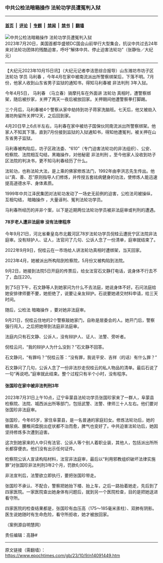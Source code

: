 ### 中共公检法暗箱操作 法轮功学员遭冤判入狱

---

#### [首页](../../../..?n14091449) &nbsp;|&nbsp; [评论](../../../../../epoch-comment?n14091449) &nbsp;|&nbsp; [专题](../../../../../epoch-special?n14091449) &nbsp;|&nbsp; [禁闻](../../../../../epoch-news?n14091449) &nbsp;|&nbsp; [禁书](../../../../../books?n14091449) &nbsp;|&nbsp; [翻墙](https://github.com/gfw-breaker/nogfw/blob/master/README.md?n14091449)


<div><img alt="中共公检法暗箱操作 法轮功学员遭冤判入狱" class="attachment-djy_600_400 size-djy_600_400 wp-post-image" src="https://i.epochtimes.com/assets/uploads/2023/07/id14039095-230720174116100731-600x400.jpg"/>
<div class="caption">
 2023年7月20日，美国首都华盛顿DC国会山前举行大型集会，抗议中共过去24年来对法轮功团体的残酷迫害，呼吁“解体中共、停止迫害法轮功”（张静怡／大纪元）
</div></div><hr/><div class="post_content" id="artbody" itemprop="articleBody">
 <!-- article content begin -->
 <p>
  【大纪元2023年10月15日讯】（大纪元记者李洁思综合报导）山东潍坊市坊子区
  <ok href="https://www.epochtimes.com/gb/tag/%E6%B3%95%E8%BD%AE%E5%8A%9F.html">
   法轮功
  </ok>
  学员
  <ok href="https://www.epochtimes.com/gb/tag/%E9%A9%AC%E5%88%A9%E6%98%A5.html">
   马利春
  </ok>
  ，今年4月在家中被南流派出所警察绑架后，下落不明。7月份，他家人收到山东省男子监狱的通知书，得知马利春被
  <ok href="https://www.epochtimes.com/gb/tag/%E9%9D%9E%E6%B3%95%E5%88%A4%E5%88%91.html">
   非法判刑
  </ok>
  3年入狱。
 </p>
 <p>
  今年4月5日，
  <ok href="https://www.epochtimes.com/gb/tag/%E9%A9%AC%E5%88%A9%E6%98%A5.html">
   马利春
  </ok>
  （马立春）骑摩托车在外面讲
  <ok href="https://www.epochtimes.com/gb/tag/%E6%B3%95%E8%BD%AE%E5%8A%9F.html">
   法轮功
  </ok>
  真相时，遭警察绑架，随后被抄家，关押了两天一夜后被放回家。关押期间他遭警察拳打脚踢。
 </p>
 <p>
  三个月后，马利春被4个警察从家中劫持到坊子蒋家洗脑班。七天后，他又被劫入潍坊拘留所关押12天，之后回到家。
 </p>
 <p>
  4月20日早上6点半左右，马利春在家中被坊子国保伙同南流派出所警察绑架。他家人不知其下落，直到7月份接到监狱的入狱通知书，得知他遭冤判，被关押在山东省男子监狱。
 </p>
 <p>
  马利春被构陷后，坊子区政法委、“610”（专门迫害法轮功的非法组织）、公安、检察院、法院相互勾结，黑箱操作，对他秘密
  <ok href="https://www.epochtimes.com/gb/tag/%E9%9D%9E%E6%B3%95%E5%88%A4%E5%88%91.html">
   非法判刑
  </ok>
  。至今他家人没收到坊子区法院的判决书，更不知马利春经历了什么。
 </p>
 <p>
  法轮功，也称法轮大法，是上乘的佛家修炼法门，1992年由李洪志先生传出。他以“真、善、忍”原则指导人们修炼，并传授五套祛病健身的功法，使修炼人能迅速提高道德水平、身体素质。
 </p>
 <p>
  1999年中共江泽民集团对法轮功发动了一场史无前例的迫害，公检法司被操纵，互相勾结，
  <ok href="https://www.epochtimes.com/gb/tag/%E6%9A%97%E7%AE%B1%E6%93%8D%E4%BD%9C.html">
   暗箱操作
  </ok>
  ，大量诬判、冤判法轮功学员。
 </p>
 <p>
  马利春所经历的并非个案，以下是近期两位法轮功学员被非法庭审或判刑的遭遇。
 </p>
 <h4>
  78岁老人遭非法庭审 没有法律程序
 </h4>
 <p>
  今年9月21日，河北省秦皇岛市北戴河区78岁法轮功学员倪桂云遭抚宁区法院非法庭审。没有辩护人、证人，法官问了几句、公诉人念了一份清单，庭审就结束了。
 </p>
 <p>
  2022年9月9日，倪桂云在一市场给人讲法轮功真相时遭绑架，当天回家。
 </p>
 <p>
  2023年4月，她被派出所构陷到检察院，5月份又被构陷到法院。
 </p>
 <p>
  9月2日，她接到法院5日开庭的传票后，给女法官石文静打电话，说身体不行去不了，血压220。
 </p>
 <p>
  到了5日下午，石文静等人到她家问为什么不去法庭，她说身体不好。石问法庭给她安排律师要不要，她拒绝了，说要让亲友辩护。石说要她递交材料申请，给三天时间。
 </p>
 <p>
  随后，公检法
  <ok href="https://www.epochtimes.com/gb/tag/%E6%9A%97%E7%AE%B1%E6%93%8D%E4%BD%9C.html">
   暗箱操作
  </ok>
  ，要对她非法庭审。
 </p>
 <p>
  9月21日，倪桂云住地的2个警察敲她家门，自称是居委会的人。她开门后，警察强行闯入，之后把她带到法庭非法庭审。
 </p>
 <p>
  法庭内只有石文静、公诉人，没有辩护人、证人、法警、旁听者。
 </p>
 <p>
  倪桂云问，“我的辩护人为什么没到？”石文静不回答。
 </p>
 <p>
  石文静问，“有罪吗？”倪桂云答：“没有罪，我说平安、吉祥（的话）有什么罪？”
 </p>
 <p>
  石文静问了几句，公诉人念了一份非法抄走倪桂云的私人物品的清单。最后石说了一句“再说吧。”庭审就此结束。整个过程只有半个小时，没有程序。
 </p>
 <h4>
  张国珍在家中被非法判刑3年
 </h4>
 <p>
  2023年7月31日上午10点，辽宁阜蒙县法轮功学员张国珍家来了一群人，阜蒙县检察院、法院、城西派出所等部门，包括武警、法警、律师三十人左右。他们要对张国珍非法庭审。
 </p>
 <p>
  张国珍，今年65岁，家住阜蒙县，是一名普通的家庭妇女。修炼法轮功后，她的糖尿病、腰椎间盘脱出症状都不治而愈，脾气也变好了。中共迫害法轮功后，她因坚持修炼多次遭到迫害。
 </p>
 <p>
  这次到她家来的人中只有法官、公诉人等个别人着职业装，其他人，包括派出所所长都穿便衣。他们没有出示任何证件。
 </p>
 <p>
  检察院公诉人宣读构陷材料，法官非法庭审，最后以“利用邪教组织破坏法律实施罪”对张国珍非法判刑3年2个月，罚款6,000元。
 </p>
 <p>
  非法宣判后，法警欲立即执行，要把张国珍带走。
 </p>
 <p>
  张国珍不承认、不配合，警察把她抬下楼、抬上车，之后一路抬着她走，先后到了四家医院。一家医院查出她身体有问题后，就到另一个医院检查，目的是把她送进看守所。
 </p>
 <p>
  四家医院的检查结果都是，张国珍有血压高（175～185毫米汞柱）、双肺有阴影。医生说她随时有生命危险，看守所拒收，她才被放回家。
 </p>
 <p>
  （案例源自明慧网）
 </p>
 <p>
  责任编辑：高静#
 </p>
 <!-- article content end -->
 <div id="below_article_ad">
 </div>
</div>


---

原文链接（需翻墙）：https://www.epochtimes.com/gb/23/10/9/n14091449.htm
